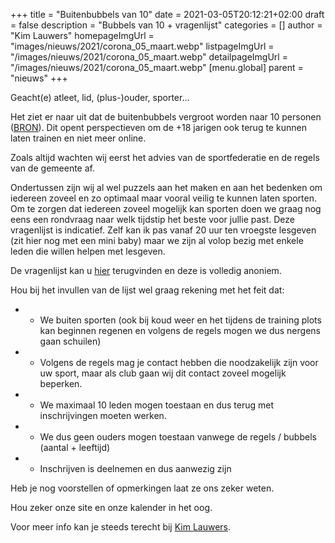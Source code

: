 +++
title = "Buitenbubbels van 10"
date = 2021-03-05T20:12:21+02:00
draft = false
description = "Bubbels van 10 + vragenlijst"
categories = []
author = "Kim Lauwers"
homepageImgUrl = "images/nieuws/2021/corona_05_maart.webp"
listpageImgUrl = "/images/nieuws/2021/corona_05_maart.webp"
detailpageImgUrl = "/images/nieuws/2021/corona_05_maart.webp"
[menu.global]
    parent = "nieuws"
+++

Geacht(e) atleet, lid, (plus-)ouder, sporter…

Het ziet er naar uit dat de buitenbubbels vergroot worden naar 10 personen ([BRON](https://www.hln.be/dossier-coronavirus/overzicht-van-een-grotere-buitenbubbel-tot-de-heropening-van-horeca-dit-werd-beslist-op-het-overlegcomite~a065ae46/)). Dit opent perspectieven om de +18 jarigen ook terug te kunnen laten trainen en niet meer online.

Zoals altijd wachten wij eerst het advies van de sportfederatie en de regels van de gemeente af.

Ondertussen zijn wij al wel puzzels aan het maken en aan het bedenken om iedereen zoveel en zo optimaal maar vooral veilig te kunnen laten sporten.
Om te zorgen dat iedereen zoveel mogelijk kan sporten doen we graag nog eens een rondvraag naar welk tijdstip het beste voor jullie past.
Deze vragenlijst is indicatief. Zelf kan ik pas vanaf 20 uur ten vroegste lesgeven (zit hier nog met een mini baby) maar we zijn al volop bezig met enkele leden die willen helpen met lesgeven. 

De vragenlijst kan u [hier](https://forms.gle/fJf2smW7bjK5mi9E7) terugvinden en deze is volledig anoniem.

Hou bij het invullen van de lijst wel graag rekening met het feit dat:

* - We buiten sporten (ook bij koud weer en het tijdens de training plots kan beginnen regenen en volgens de regels mogen we dus nergens gaan schuilen)
* - Volgens de regels mag je contact hebben die noodzakelijk zijn voor uw sport, maar als club gaan wij dit contact zoveel mogelijk beperken.
* - We maximaal 10 leden mogen toestaan en dus terug met inschrijvingen moeten werken.
* - We dus geen ouders mogen toestaan vanwege de regels / bubbels (aantal + leeftijd)
* - Inschrijven is deelnemen en dus aanwezig zijn

Heb je nog voorstellen of opmerkingen laat ze ons zeker weten.

Hou zeker onze site en onze kalender in het oog.

Voor meer info kan je steeds terecht bij [Kim Lauwers](https://www.jujitsukeerbergen.be/trainers/#Kim_Lauwers).